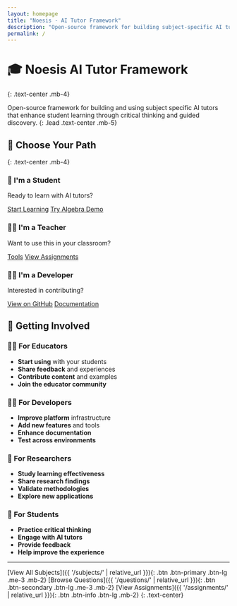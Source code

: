 ```yaml
---
layout: homepage
title: "Noesis - AI Tutor Framework"
description: "Open-source framework for building subject-specific AI tutors that enhance student learning through critical thinking"
permalink: /
---
```


# 🎓 Noesis AI Tutor Framework
{: .text-center .mb-4}

Open-source framework for building and using subject specific AI tutors that enhance student learning through critical thinking and guided discovery.
{: .lead .text-center .mb-5}

## 🚀 Choose Your Path
{: .text-center .mb-4}

<div class="user-paths">
  <div class="path-card student">
    <h3>👥 I'm a Student</h3>
    <p>Ready to learn with AI tutors?</p>
    <div class="btn-container">
      <a href="{{ '/subjects/' | relative_url }}" class="btn btn-primary btn-lg">Start Learning</a>
      <a href="{{ '/subjects/algebra-1/' | relative_url }}" class="btn btn-outline-primary">Try Algebra Demo</a>
    </div>
  </div>

  <div class="path-card teacher">
    <h3>👩‍🏫 I'm a Teacher</h3>
    <p>Want to use this in your classroom?</p>
    <div class="btn-container">
      <a href="{{ '/framework/tools-onboarding/' | relative_url }}" class="btn btn-success btn-lg">Tools</a>
      <a href="{{ '/assignments/' | relative_url }}" class="btn btn-outline-success">View Assignments</a>
    </div>
  </div>

  <div class="path-card developer">
    <h3>👨‍💻 I'm a Developer</h3>
    <p>Interested in contributing?</p>
    <div class="btn-container">
      <a href="https://github.com/bweez/noesis-ai-tutor" class="btn btn-dark btn-lg" target="_blank">View on GitHub</a>
      <a href="{{ '/framework/' | relative_url }}" class="btn btn-outline-dark">Documentation</a>
    </div>
  </div>
</div>

## 🤝 Getting Involved

### 👩‍🏫 For Educators
- **Start using** with your students
- **Share feedback** and experiences  
- **Contribute content** and examples
- **Join the educator community**

### 👨‍💻 For Developers
- **Improve platform** infrastructure
- **Add new features** and tools
- **Enhance documentation**
- **Test across environments**

### 🔬 For Researchers  
- **Study learning effectiveness**
- **Share research findings**
- **Validate methodologies**
- **Explore new applications**

### 👥 For Students
- **Practice critical thinking**
- **Engage with AI tutors**
- **Provide feedback**
- **Help improve the experience**

---

[View All Subjects]({{ '/subjects/' | relative_url }}){: .btn .btn-primary .btn-lg .me-3 .mb-2}
[Browse Questions]({{ '/questions/' | relative_url }}){: .btn .btn-secondary .btn-lg .me-3 .mb-2}
[View Assignments]({{ '/assignments/' | relative_url }}){: .btn .btn-info .btn-lg .mb-2}
{: .text-center}
